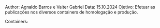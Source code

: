Author: Agnaldo Barros e Valter Gabriel
Data:   15.10.2024
Ojetivo: 
Efetuar as publicações nos diversos containers de homologação e produção.

Containers:

